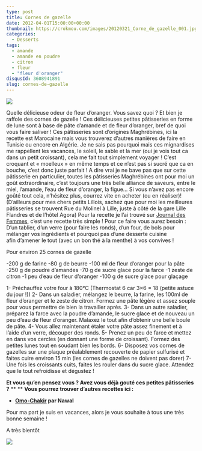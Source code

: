 ```yaml
---
type: post
title: Cornes de gazelle
date: 2012-04-01T15:00:00+00:00
thumbnail: https://crokmou.com/images/20120321_Corne_de_gazelle_001.jpg
categories:
  - Desserts
tags:
  - amande
  - amande en poudre
  - citron
  - fleur
  - "fleur d'oranger"
disqusId: 3608941891
slug: cornes-de-gazelle
---
```


[![](http://2.bp.blogspot.com/-P2ejUKznwlA/UCbMsoc8I-I/AAAAAAAAC_w/USMD1ipibMg/s320/20120321_Corne_de_gazelle_bann.jpg)](http://2.bp.blogspot.com/-P2ejUKznwlA/UCbMsoc8I-I/AAAAAAAAC_w/USMD1ipibMg/s1600/20120321_Corne_de_gazelle_bann.jpg)

Quelle délicieuse odeur de fleur d’oranger. Vous savez quoi ? Et bien je raffole des cornes de gazelle ! Ces délicieuses petites pâtisseries en forme de lune sont à base de pâte d’amande et de fleur d’oranger, bref de quoi vous faire saliver ! Ces pâtisseries sont d’origines Maghrébines, ici la recette est Marocaine mais vous trouverez d’autres manières de faire en Tunisie ou encore en Algérie. Je ne sais pas pourquoi mais ces mignardises me rappellent les vacances, le soleil, le sable et la mer (oui je vois tout ca dans un petit croissant), cela me fait tout simplement voyager ! C’est croquant et « moelleux » en même temps et ce n’est pas si sucré que ca en bouche, c’est donc juste parfait ! A dire vrai je ne bave pas que sur cette pâtisserie en particulier, toutes les pâtisseries Maghrébines ont pour moi un goût extraordinaire, c’est toujours une très belle alliance de saveurs, entre le miel, l’amande, l’eau de fleur d’oranger, la figue… Si vous n’avez pas encore goûté tout cela, n’hésitez plus, courrez vite en acheter (ou en réaliser)! (D’ailleurs pour mes chers petits Lillois, sachez que pour moi les meilleures pâtisseries se trouvent Rue du Molinel à Lille, juste à côté de la gare Lille Flandres et de l’hôtel Agora) Pour la recette je l’ai trouvé sur [Journal des Femmes](http://cuisine.journaldesfemmes.com/recette/314433-corne-de-gazelle), c’est une recette très simple ! Pour ce faire vous aurez besoin : D’un tablier, d’un verre (pour faire les ronds), d’un four, de bols pour mélanger vos ingrédients et pourquoi pas d’une desserte cuisine afin d’amener le tout (avec un bon thé à la menthe) à vos convives !

Pour environ 25 cornes de gazelle

-200 g de farine
-80 g de beurre
-100 ml de fleur d’oranger pour la pâte
-250 g de poudre d’amandes
-70 g de sucre glace pour la farce
-1 zeste de citron
-1 peu d’eau de fleur d’oranger
-100 g de sucre glace pour glaçage

1- Préchauffez votre four à 180°C (Thermostat 6 car 3×6 = 18 (petite astuce du jour !))
2- Dans un saladier, mélangez le beurre, la farine, les 100ml de fleur d’oranger et le zeste de citron. Formez une pâte légère et assez souple pour vous permettre de bien la travailler après.
3- Dans un autre saladier, préparez la farce avec la poudre d’amande, le sucre glace et de nouveau un peu d’eau de fleur d’oranger. Malaxez le tout afin d’obtenir une belle boule de pâte.
4- Vous allez maintenant étaler votre pâte assez finement et à l’aide d’un verre, découper des ronds.
5- Prenez un peu de farce et mettez en dans vos cercles (en donnant une forme de croissant). Formez des petites lunes tout en soudant bien les bords.
6- Disposez vos cornes de gazelles sur une plaque préalablement recouverte de papier sulfurisé et faites cuire environ 15 min (les cornes de gazelles ne doivent pas dorer)
7- Une fois les croissants cuits, faites les rouler dans du sucre glace. Attendez que le tout refroidisse et dégustez !

**Et vous qu’en pensez vous ? Avez vous déjà gouté ces petites pâtisseries ?** ** ** **Vous pourrez trouver d’autres recettes ici :**
* **[Omo-Chakir](http://omochakir.over-blog.com/categorie-10822611.html) par Nawal**

Pour ma part je suis en vacances, alors je vous souhaite à tous une très bonne semaine !

A très bientôt

[![](http://4.bp.blogspot.com/-2bLosyMFac4/TxhFg0sR2dI/AAAAAAAABec/Mzg1OnlXUmM/s1600/Signature+copie.jpg)](http://4.bp.blogspot.com/-2bLosyMFac4/TxhFg0sR2dI/AAAAAAAABec/Mzg1OnlXUmM/s1600/Signature+copie.jpg)